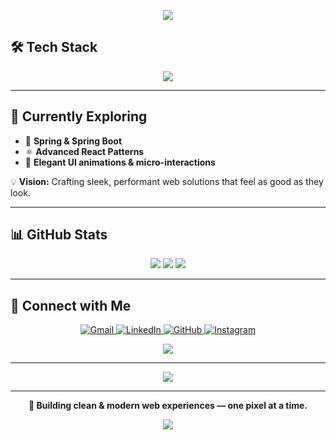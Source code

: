 <p align="center">
  <img src="https://capsule-render.vercel.app/api?type=waving&height=300&color=gradient&text=Vavilla%20Rupesh&animation=twinkling" />
</p>

## 🛠️ Tech Stack

<p align="center">
  <img src="https://skillicons.dev/icons?i=html,css,javascript,nodejs,react,tailwind,java,spring,postgres,git,express,docker" />
</p>

---

## 🧩 Currently Exploring

- 🌱 **Spring & Spring Boot**
- ⚛️ **Advanced React Patterns**
- 🎨 **Elegant UI animations & micro-interactions**

💡 **Vision:** Crafting sleek, performant web solutions that feel as good as they look.

---

## 📊 GitHub Stats

<p align="center">
  <img src="https://github-readme-stats.vercel.app/api?username=vavilla-rupesh&show_icons=true&theme=radical&hide_border=true" />
  <img src="https://github-readme-streak-stats.herokuapp.com?user=vavilla-rupesh&theme=radical&hide_border=true" />
  <img src="https://github-readme-stats.vercel.app/api/top-langs/?username=vavilla-rupesh&layout=compact&theme=radical&hide_border=true" />
</p>

---

## 🔗 Connect with Me

<p align="center">
  <a href="mailto:rupeshvavilla200325@gmail.com">
    <img src="https://skillicons.dev/icons?i=gmail" alt="Gmail" />
  </a>
  <a href="https://www.linkedin.com/in/rupeshvavilla/">
    <img src="https://skillicons.dev/icons?i=linkedin" alt="LinkedIn" />
  </a>
  <a href="https://github.com/rupeshvavilla">
    <img src="https://skillicons.dev/icons?i=github" alt="GitHub" />
  </a>
  <a href="https://www.instagram.com/rvavilla/">
    <img src="https://skillicons.dev/icons?i=instagram" alt="Instagram" />
  </a>
</p>

<p align="center">
  <a href="mailto:rupeshvavilla200325@gmail.com">
    <img src="https://img.shields.io/badge/Let's%20Collaborate!-00C9FF?style=for-the-badge&logo=Handshake&logoColor=white" />
  </a>
</p>

---

<p align="center">
  <img src="https://quotes-github-readme.vercel.app/api?type=horizontal&theme=radical" />
</p>

---

<p align="center">
  <b>🚀 Building clean & modern web experiences — one pixel at a time.</b>
</p>

<p align="center">
  <img src="https://capsule-render.vercel.app/api?type=waving&height=300&color=gradient&animation=twinkling" />
</p>
